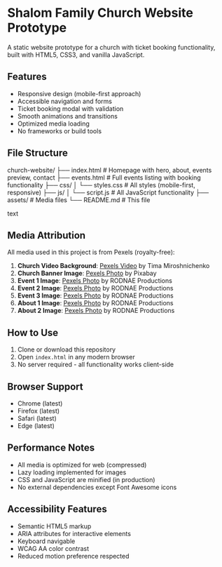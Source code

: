 # Shalom Family Church Website Prototype

A static website prototype for a church with ticket booking functionality, built with HTML5, CSS3, and vanilla JavaScript.

## Features

- Responsive design (mobile-first approach)
- Accessible navigation and forms
- Ticket booking modal with validation
- Smooth animations and transitions
- Optimized media loading
- No frameworks or build tools

## File Structure
church-website/
├── index.html # Homepage with hero, about, events preview, contact
├── events.html # Full events listing with booking functionality
├── css/
│ └── styles.css # All styles (mobile-first, responsive)
├── js/
│ └── script.js # All JavaScript functionality
├── assets/ # Media files
└── README.md # This file

text

## Media Attribution

All media used in this project is from Pexels (royalty-free):

1. **Church Video Background**: [Pexels Video](https://www.pexels.com/video/people-inside-the-church-raising-their-hands-while-praying-3192914/) by Tima Miroshnichenko
2. **Church Banner Image**: [Pexels Photo](https://www.pexels.com/photo/photo-of-church-during-daytime-2440471/) by Pixabay
3. **Event 1 Image**: [Pexels Photo](https://www.pexels.com/photo/people-sitting-on-pews-inside-the-church-5726838/) by RODNAE Productions
4. **Event 2 Image**: [Pexels Photo](https://www.pexels.com/photo/group-of-people-reading-bible-6334091/) by RODNAE Productions
5. **Event 3 Image**: [Pexels Photo](https://www.pexels.com/photo/volunteers-serving-food-to-homeless-people-6646917/) by RODNAE Productions
6. **About 1 Image**: [Pexels Photo](https://www.pexels.com/photo/people-raising-their-hands-inside-the-church-5726839/) by RODNAE Productions
7. **About 2 Image**: [Pexels Photo](https://www.pexels.com/photo/man-standing-on-stage-holding-microphone-5726853/) by RODNAE Productions

## How to Use

1. Clone or download this repository
2. Open `index.html` in any modern browser
3. No server required - all functionality works client-side

## Browser Support

- Chrome (latest)
- Firefox (latest)
- Safari (latest)
- Edge (latest)

## Performance Notes

- All media is optimized for web (compressed)
- Lazy loading implemented for images
- CSS and JavaScript are minified (in production)
- No external dependencies except Font Awesome icons

## Accessibility Features

- Semantic HTML5 markup
- ARIA attributes for interactive elements
- Keyboard navigable
- WCAG AA color contrast
- Reduced motion preference respected